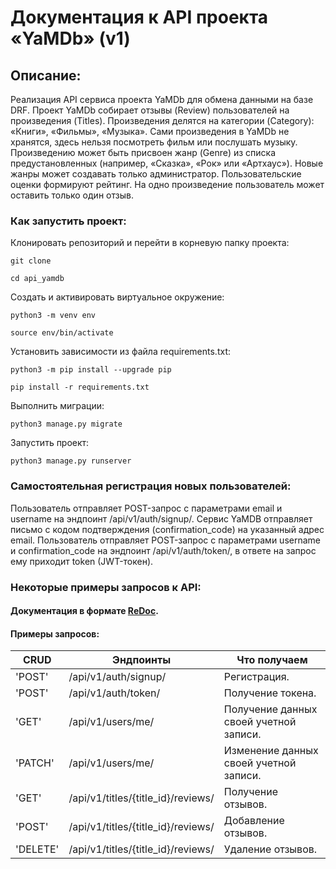 # Документация к API проекта «YaMDb» (v1)

## Описание:
Реализация API сервиса проекта YaMDb для обмена данными на базе DRF.
Проект YaMDb cобирает отзывы (Review) пользователей на произведения (Titles). 
Произведения делятся на категории (Category): «Книги», «Фильмы», «Музыка». 
Сами произведения в YaMDb не хранятся, здесь нельзя посмотреть фильм или послушать музыку.
Произведению может быть присвоен жанр (Genre) из списка предустановленных (например, «Сказка», «Рок» или «Артхаус»).
Новые жанры может создавать только администратор.
Пользовательские оценки формируют рейтинг.
На одно произведение пользователь может оставить только один отзыв.

### Как запустить проект:
Клонировать репозиторий и перейти в корневую папку проекта:
```
git clone
```
```
cd api_yamdb
```
Cоздать и активировать виртуальное окружение:
```
python3 -m venv env
```
```
source env/bin/activate
```
Установить зависимости из файла requirements.txt:
```
python3 -m pip install --upgrade pip
```
```
pip install -r requirements.txt
```
Выполнить миграции:
```
python3 manage.py migrate
```
Запустить проект:
```
python3 manage.py runserver
```


### Самостоятельная регистрация новых пользователей:
Пользователь отправляет POST-запрос с параметрами email и username на эндпоинт /api/v1/auth/signup/.
Сервис YaMDB отправляет письмо с кодом подтверждения (confirmation_code) на указанный адрес email.
Пользователь отправляет POST-запрос с параметрами username и confirmation_code на эндпоинт /api/v1/auth/token/, 
в ответе на запрос ему приходит token (JWT-токен).

### Некоторые примеры запросов к API:

#### Документация в формате [ReDoc](http://127.0.0.1:8000/redoc/).

#### Примеры запросов:
| CRUD      | Эндпоинты | Что получаем | 
| --- | --- | --- |
| 'POST'    | /api/v1/auth/signup/                    | Регистрация.                           |
| 'POST'    | /api/v1/auth/token/                     | Получение токена.                      |
| 'GET'     | /api/v1/users/me/                       | Получение данных своей учетной записи. |
| 'PATCH'   | /api/v1/users/me/                       | Изменение данных своей учетной записи. |
| 'GET'     | /api/v1/titles/{title_id}/reviews/      | Получение отзывов.                     |
| 'POST'    | /api/v1/titles/{title_id}/reviews/      | Добавление отзывов.                    |
| 'DELETE'  | /api/v1/titles/{title_id}/reviews/      | Удаление отзывов.                      |
